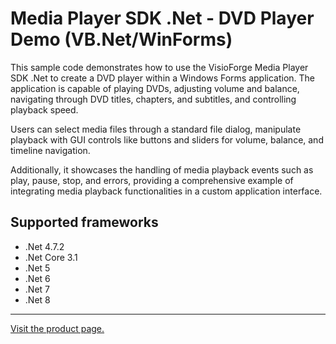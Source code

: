 ﻿# Media Player SDK .Net - DVD Player Demo (VB.Net/WinForms)

This sample code demonstrates how to use the VisioForge Media Player SDK .Net to create a DVD player within a Windows Forms application. The application is capable of playing DVDs, adjusting volume and balance, navigating through DVD titles, chapters, and subtitles, and controlling playback speed.

Users can select media files through a standard file dialog, manipulate playback with GUI controls like buttons and sliders for volume, balance, and timeline navigation.

Additionally, it showcases the handling of media playback events such as play, pause, stop, and errors, providing a comprehensive example of integrating media playback functionalities in a custom application interface.

## Supported frameworks

* .Net 4.7.2
* .Net Core 3.1
* .Net 5
* .Net 6
* .Net 7
* .Net 8

---

[Visit the product page.](https://www.visioforge.com/media-player-sdk-net)
